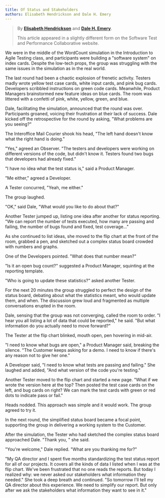 ```yaml
---
title: Of Status and Stakeholders
authors: Elisabeth Hendrickson and Dale H. Emery
---
```


> By **[Elisabeth Hendrickson](https://www.curiousduck.io/)** and **[Dale H. Emery](/)**.
>
> This article appeared in a slightly different form on the
  Software Test and Performance Collaborative
  website.

We were in the middle of the WordCount simulation
in the Introduction to Agile Testing class,
and participants were building a "software system" on index cards.
Despite the low-tech props,
the group was struggling with the same issues in the simulation
as in the real world.

The last round had been a chaotic explosion of frenetic activity.
Testers madly wrote yellow test case cards,
white input cards,
and pink bug cards.
Developers scribbled instructions on green code cards.
Meanwhile, Product Managers brainstormed new feature ideas on blue cards.
The room was littered
with a confetti of pink, white, yellow, green, and blue.

Dale,
facilitating the simulation,
announced that the round was over.
Participants groaned,
voicing their frustration at their lack of success.
Dale kicked off the retrospective for the round by asking,
"What problems are you seeing?"

The Interoffice Mail Courier shook his head,
"The left hand doesn't know what the right hand is doing."

"Yes," agreed an Observer.
"The testers and developers were working on different versions of the code,
but didn't know it.
Testers found two bugs that developers had already fixed."

"I have no idea what the test status is,"
said a Product Manager.

"Me either," agreed a Developer.

A Tester concurred, "Yeah, me either."

The group laughed.

"OK," said Dale, "What would you like to do about that?"

Another Tester jumped up,
listing one idea after another for status reporting.
"We can report the number of tests executed,
how many are passing and failing,
the number of bugs found and fixed,
test coverage..."

As she continued to list ideas,
she moved to the flip chart at the front of the room,
grabbed a pen,
and sketched out a complex status board crowded with numbers and graphs.

One of the Developers pointed.
"What does that number mean?"

"Is it an open bug count?"
suggested a Product Manager,
squinting at the reporting template.

"Who is going to update these statistics?"
asked another Tester.

For the next 20 minutes the group struggled
to perfect the design of the status board,
debating about what the statistics meant,
who would update them,
and when.
The discussion grew loud and fragmented
as multiple conversations erupted in the room.

Dale,
sensing that the group was not converging,
called the room to order.
"I hear you all listing a lot of data that could be reported,"
he said.
"But what information do you actually need to move forward?"

The Tester at the flip chart blinked,
mouth open,
pen hovering in mid-air.

"I need to know what bugs are open,"
a Product Manager said,
breaking the silence.
"The Customer keeps asking for a demo.
I need to know if there's any reason not to give her one."

A Developer said,
"I need to know what tests are passing and failing."
She laughed and added,
"And what version of the code you're testing."

Another Tester moved to the flip chart and started a new page.
"What if we wrote the version here at the top?
Then posted the test case cards on the left,
and bug cards on right?
We can mark the test cards with green or red dots
to indicate pass or fail."

Heads nodded.
This approach was simple and it would work.
The group agreed to try it.

In the next round,
the simplified status board became a focal point,
supporting the group in delivering a working system to the Customer.

After the simulation,
the Tester who had sketched the complex status board approached Dale.
"Thank you,
" she said.

"You're welcome," Dale replied.
"What are you thanking me for?"

"My QA director and I spent five months
standardizing the test status report for all of our projects.
It covers all the kinds of data I listed when I was at the flip chart.
We've been frustrated that no one reads the reports.
But today I realized why:
we never asked our stakeholders what information they needed."
She took a deep breath and continued.
"So tomorrow I'll tell my QA director about this experience.
We need to simplify our report.
But only after we ask the stakeholders
what information they want to see in it."
